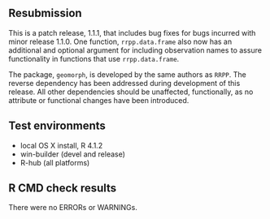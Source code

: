 ## Resubmission
This is a patch release, 1.1.1, that includes bug fixes for bugs incurred with minor release 1.1.0.  One function, `rrpp.data.frame` also now has an additional and optional argument for including observation names to assure functionality in functions that use `rrpp.data.frame`.

The package, `geomorph`, is developed by the same authors as `RRPP`.  The reverse dependency has been addressed during development of this release.  All other dependencies should be unaffected, functionally, as no attribute or functional changes have been introduced.

## Test environments
* local OS X install, R 4.1.2
* win-builder (devel and release)
* R-hub (all platforms)

## R CMD check results
There were no ERRORs or WARNINGs. 

